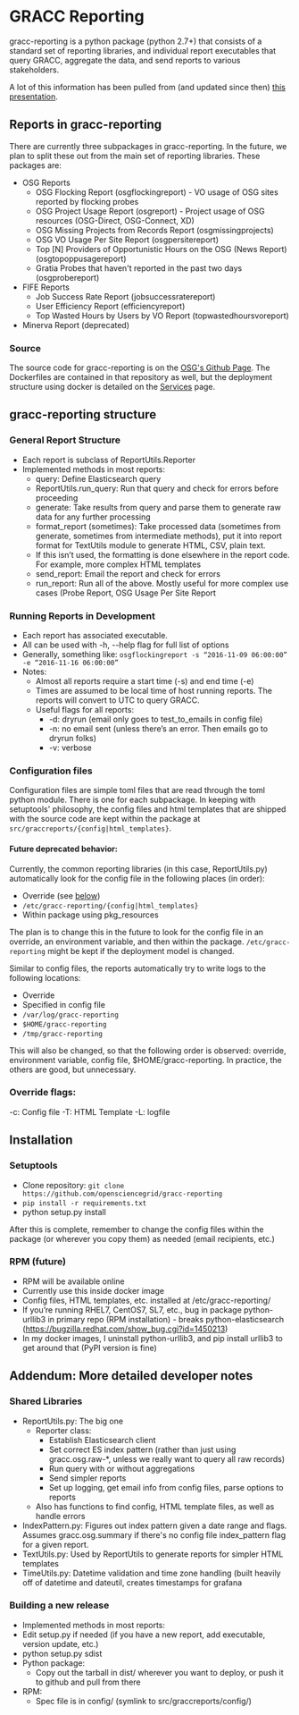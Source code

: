 # GRACC Reporting

gracc-reporting is a python package (python 2.7+) that consists of a standard set of reporting libraries, and individual report executables that query GRACC, aggregate the data, and send reports to various stakeholders.

A lot of this information has been pulled from (and updated since then) [this presentation](https://docs.google.com/presentation/d/1FPfBx8lmHGYwaM0RTrlZ1ANc2Osx1G_Utcs0o3xKwOI/edit?usp=sharing).

## Reports in gracc-reporting

There are currently three subpackages in gracc-reporting.  In the future, we plan to split these out from the main set of reporting libraries.  These packages are:

* OSG Reports
    * OSG Flocking Report (osgflockingreport) - VO usage of OSG sites reported by flocking probes
    * OSG Project Usage Report (osgreport) - Project usage of OSG resources (OSG-Direct, OSG-Connect, XD)
    * OSG Missing Projects from Records Report (osgmissingprojects)
    * OSG VO Usage Per Site Report (osgpersitereport)
    * Top [N] Providers of Opportunistic Hours on the OSG (News Report) (osgtopoppusagereport)
    * Gratia Probes that haven't reported in the past two days (osgprobereport)
* FIFE Reports
    * Job Success Rate Report (jobsuccessratereport)
    * User Efficiency Report (efficiencyreport)
    * Top Wasted Hours by Users by VO Report (topwastedhoursvoreport)
* Minerva Report (deprecated)

### Source
The source code for gracc-reporting is on the [OSG's Github Page](https://github.com/opensciencegrid/gracc-reporting).  The Dockerfiles are contained in that repository as well, but the deployment structure using docker is detailed on the [Services](../ops/services.md#configuring-gracc-reporting) page.

## gracc-reporting structure

### General Report Structure
* Each report is subclass of ReportUtils.Reporter
* Implemented methods in most reports:
    * query: Define Elasticsearch query
    * ReportUtils.run_query:  Run that query and check for errors before proceeding
    * generate: Take results from query and parse them to generate raw data for any further processing
    * format_report (sometimes): Take processed data (sometimes from generate, sometimes from intermediate methods), put it into report format for TextUtils module to generate HTML, CSV, plain    text.
    * If this isn’t used, the formatting is done elsewhere in the report code.  For example, more complex HTML templates
    * send_report:  Email the report and check for errors
    * run_report: Run all of the above.  Mostly useful for more complex use cases (Probe Report, OSG Usage Per Site Report

### Running Reports in Development
* Each report has associated executable. 
* All can be used with -h, --help flag for full list of options
* Generally, something like: `osgflockingreport -s “2016-11-09 06:00:00” -e “2016-11-16 06:00:00”`
* Notes:
    * Almost all reports require a start time (-s) and end time (-e)
    * Times are assumed to be local time of host running reports.  The reports will convert to UTC to query GRACC.
    * Useful flags for all reports:
        * -d: dryrun (email only goes to test_to_emails in config file)
        * -n: no email sent (unless there’s an error.  Then emails go to dryrun folks)
        * -v: verbose

### Configuration files
Configuration files are simple toml files that are read through the toml python module.  There is one for each subpackage.  In keeping with setuptools' philosophy, the config files and html templates that are shipped with the source code are kept within the package at `src/graccreports/{config|html_templates}`.

#### Future deprecated behavior:
Currently, the common reporting libraries (in this case, ReportUtils.py) automatically look for the config file in the following places (in order):
* Override (see [below](#override-flags))
* `/etc/gracc-reporting/{config|html_templates}`
* Within package using pkg_resources

The plan is to change this in the future to look for the config file in an override, an environment variable, and then within the package.  `/etc/gracc-reporting` might be kept if the deployment model is changed.

Similar to config files, the reports automatically try to write logs to the following locations:
* Override
* Specified in config file
* `/var/log/gracc-reporting`
* `$HOME/gracc-reporting`
* `/tmp/gracc-reporting`

This will also be changed, so that the following order is observed:  override, environment variable, config file, $HOME/gracc-reporting.  In practice, the others are good, but unnecessary.

### Override flags:
-c: Config file
-T: HTML Template
-L: logfile


## Installation
### Setuptools
* Clone repository: `git clone https://github.com/opensciencegrid/gracc-reporting`
* `pip install -r requirements.txt`
* python setup.py install

After this is complete, remember to change the config files within the package (or wherever you copy them) as needed (email recipients, etc.)

### RPM (future)
* RPM will be available online 
* Currently use this inside docker image
* Config files, HTML templates, etc. installed at /etc/gracc-reporting/
* If you’re running RHEL7, CentOS7, SL7, etc., bug in package python-urllib3 in primary repo (RPM installation) - breaks python-elasticsearch (https://bugzilla.redhat.com/show_bug.cgi?id=1450213)
* In my docker images, I uninstall python-urllib3, and pip install urllib3 to get around that (PyPI version is fine)


## Addendum:  More detailed developer notes

### Shared Libraries
* ReportUtils.py:  The big one
    * Reporter class:
        * Establish Elasticsearch client
        * Set correct ES index pattern (rather than just using gracc.osg.raw-*, unless we really want to query all raw records)
        * Run query with or without aggregations
        * Send simpler reports
        * Set up logging, get email info from config files, parse options to reports
    * Also has functions to find config, HTML template files, as well as handle errors
* IndexPattern.py:  Figures out index pattern given a date range and flags.  Assumes gracc.osg.summary if there's no config file index_pattern flag for a given report.
* TextUtils.py:  Used by ReportUtils to generate reports for simpler HTML templates
* TimeUtils.py:  Datetime validation and time zone handling (built heavily off of datetime and dateutil, creates timestamps for grafana

### Building a new release
* Implemented methods in most reports:
* Edit setup.py if needed (if you have a new report, add executable, version update, etc.)
* python setup.py sdist
* Python package:
    * Copy out the tarball in dist/ wherever you want to deploy, or push it to github and pull from there
* RPM:
    * Spec file is in config/ (symlink to src/graccreports/config/)
